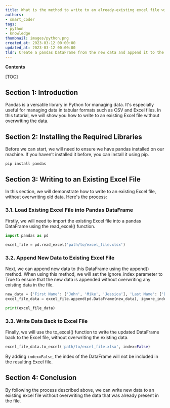 ```yaml
---
title: What is the method to write to an already-existing excel file without deleting data (using pandas)?
authors:
- smart_coder
tags:
- python
- knowledge
thumbnail: images/python.png
created_at: 2023-03-12 00:00:00
updated_at: 2023-03-12 00:00:00
tldr: Create a pandas DataFrame from the new data and append it to the existing Excel sheet using the `mode=`a`` parameter of the `to\_excel()` method.
---
```


**Contents**

[TOC]

## Section 1: Introduction
Pandas is a versatile library in Python for managing data. It's especially useful for managing data in tabular formats such as CSV and Excel files. In this tutorial, we will show you how to write to an existing Excel file without overwriting the data.

## Section 2: Installing the Required Libraries
Before we can start, we will need to ensure we have pandas installed on our machine. If you haven’t installed it before, you can install it using pip.

```
pip install pandas
```

## Section 3: Writing to an Existing Excel File
In this section, we will demonstrate how to write to an existing Excel file, without overwriting old data. Here's the process:

### 3.1. Load Existing Excel File into Pandas DataFrame

Firstly, we will need to import the existing Excel file into a pandas DataFrame using the read_excel() function.

``` python
import pandas as pd

excel_file = pd.read_excel('path/to/excel_file.xlsx')
```

### 3.2. Append New Data to Existing Excel File

Next, we can append new data to this DataFrame using the append() method. When using this method, we will set the ignore_index parameter to True to ensure that the new data is appended without overwriting any existing data in the file.

``` python
new_data = {'First Name': ['John', 'Mike', 'Jessica'], 'Last Name': ['Doe', 'Smith', 'Jones'], 'Age': [28, 32, 19]}
excel_file_data = excel_file.append(pd.DataFrame(new_data), ignore_index=True)

print(excel_file_data)
```

### 3.3. Write Data Back to Excel File

Finally, we will use the to_excel() function to write the updated DataFrame back to the Excel file, without overwriting the existing data. 

``` python
excel_file_data.to_excel('path/to/excel_file.xlsx', index=False)
```
By adding `index=False`, the index of the DataFrame will not be included in the resulting Excel file.

## Section 4: Conclusion
By following the process described above, we can write new data to an existing excel file without overwriting the data that was already present in the file.
